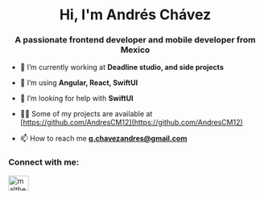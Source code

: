 <h1 align="center">Hi, I'm Andrés Chávez</h1>
<h3 align="center">A passionate frontend developer and mobile developer from Mexico</h3>

- 🔭 I’m currently working at **Deadline studio, and side projects**

- 🌱 I’m using **Angular, React, SwiftUI**

- 🤝 I’m looking for help with **SwiftUI**

- 👨‍💻 Some of my projects are available at [https://github.com/AndresCM12](https://github.com/AndresCM12)

- 📫 How to reach me **q.chavezandres@gmail.com**

<h3 align="left">Connect with me:</h3>
<p align="left">
<a href="https://linkedin.com/in/maltheada" target="blank"><img align="center" src="https://raw.githubusercontent.com/rahuldkjain/github-profile-readme-generator/master/src/images/icons/Social/linked-in-alt.svg" alt="maltheada" height="30" width="40" /></a>
</p>
